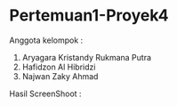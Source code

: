 # Pertemuan1-Proyek4
Anggota kelompok : 
1. Aryagara Kristandy Rukmana Putra
2. Hafidzon Al Hibridzi
3. Najwan Zaky Ahmad

Hasil ScreenShoot :

